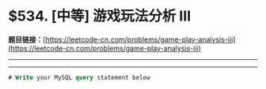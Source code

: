 # $534. [中等] 游戏玩法分析 III

**题目链接：**[https://leetcode-cn.com/problems/game-play-analysis-iii](https://leetcode-cn.com/problems/game-play-analysis-iii)

---

<Cards card="leetcode_534_game-play-analysis-iii"></Cards>

---

```sql
# Write your MySQL query statement below
```